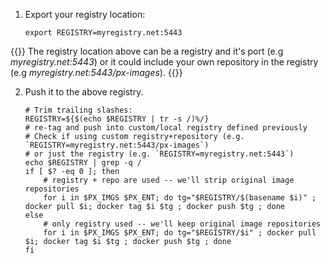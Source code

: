 1. Export your registry location:

    ```text
    export REGISTRY=myregistry.net:5443
    ```
{{<info>}} The registry location above can be a registry and it's port (e.g _myregistry.net:5443_) or it could include your own repository in the registry (e.g _myregistry.net:5443/px-images_).
{{</info>}}

2. Push it to the above registry.

    ```text
    # Trim trailing slashes:
    REGISTRY=${$(echo $REGISTRY | tr -s /)%/}
    # re-tag and push into custom/local registry defined previously
    # Check if using custom registry+repository (e.g. `REGISTRY=myregistry.net:5443/px-images`)
    # or just the registry (e.g. `REGISTRY=myregistry.net:5443`)
    echo $REGISTRY | grep -q /
    if [ $? -eq 0 ]; then
        # registry + repo are used -- we'll strip original image repositories
        for i in $PX_IMGS $PX_ENT; do tg="$REGISTRY/$(basename $i)" ; docker pull $i; docker tag $i $tg ; docker push $tg ; done
    else
        # only registry used -- we'll keep original image repositories
        for i in $PX_IMGS $PX_ENT; do tg="$REGISTRY/$i" ; docker pull $i; docker tag $i $tg ; docker push $tg ; done
    fi
    ```
